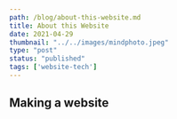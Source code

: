 ```yaml
---
path: /blog/about-this-website.md
title: About this Website
date: 2021-04-29
thumbnail: "../../images/mindphoto.jpeg"
type: "post"
status: "published"
tags: ['website-tech']
---
```


## Making a website